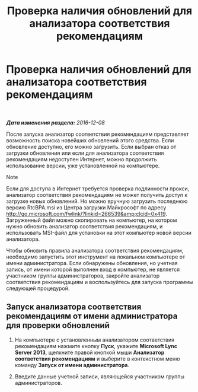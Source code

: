 ﻿---
title: Проверка наличия обновлений для анализатора соответствия рекомендациям
TOCTitle: Проверка наличия обновлений для анализатора соответствия рекомендациям
ms:assetid: 06f1da8b-99a7-4871-911e-bfb7542baced
ms:mtpsurl: https://technet.microsoft.com/ru-ru/library/JJ204645(v=OCS.15)
ms:contentKeyID: 49308832
ms.date: 12/10/2016
mtps_version: v=OCS.15
ms.translationtype: HT
---

# Проверка наличия обновлений для анализатора соответствия рекомендациям

 

_**Дата изменения раздела:** 2016-12-08_

После запуска анализатор соответствия рекомендациям представляет возможность поиска новейших обновлений этого средства. Если обновление доступно, его можно загрузить. Если выбран отказ от загрузки обновления или если для анализатора соответствия рекомендациям недоступен Интернет, можно продолжить использование версии, уже установленной на компьютере.

> [!note]  
> Если для доступа в Интернет требуется проверка подлинности прокси, анализатор соответствия рекомендациям не может получить доступ к загрузке новых обновлений. Но можно вручную загрузить последнюю версию RtcBPA.msi из Центра загрузки Майкрософт по адресу <a href="http://go.microsoft.com/fwlink/?linkid=266539%26clcid=0x419" class="uri">http://go.microsoft.com/fwlink/?linkid=266539&amp;clcid=0x419</a>. Загруженный файл можно скопировать на компьютер, на котором нужно обновить анализатор соответствия рекомендациям, и использовать MSI-файл для установки на этот компьютер новой версии анализатора.

Чтобы обновить правила анализатора соответствия рекомендациям, необходимо запустить этот инструмент на локальном компьютере от имени администратора. Если обнаружены обновления, но учетная запись, от имени которой выполнен вход в компьютер, не является участником группы администраторов, закройте анализатор соответствия рекомендациям и воспользуйтесь для запуска программы следующей процедурой.

## Запуск анализатора соответствия рекомендациям от имени администратора для проверки обновлений

1.  На компьютере с установленным анализатором соответствия рекомендациям нажмите кнопку **Пуск**, укажите **Microsoft Lync Server 2013**, щелкните правой кнопкой мыши **Анализатор соответствия рекомендациям** и выберите в контекстном меню команду **Запуск от имени администратора**.

2.  Введите данные учетной записи, являющейся участником группы администраторов.

